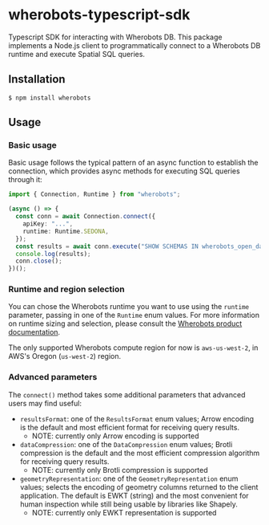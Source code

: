 # wherobots-typescript-sdk

Typescript SDK for interacting with Wherobots DB. This package implements a Node.js
client to programmatically connect to a Wherobots DB runtime and execute Spatial SQL queries.

## Installation

```
$ npm install wherobots
```

## Usage

### Basic usage

Basic usage follows the typical pattern of an async function to
establish the connection, which provides async methods for
executing SQL queries through it:

```ts
import { Connection, Runtime } from "wherobots";

(async () => {
  const conn = await Connection.connect({
    apiKey: "...",
    runtime: Runtime.SEDONA,
  });
  const results = await conn.execute("SHOW SCHEMAS IN wherobots_open_data");
  console.log(results);
  conn.close();
})();
```

### Runtime and region selection

You can chose the Wherobots runtime you want to use using the `runtime`
parameter, passing in one of the `Runtime` enum values. For more
information on runtime sizing and selection, please consult the
[Wherobots product documentation](https://docs.wherobots.com).

The only supported Wherobots compute region for now is `aws-us-west-2`,
in AWS's Oregon (`us-west-2`) region.

### Advanced parameters

The `connect()` method takes some additional parameters that advanced
users may find useful:

- `resultsFormat`: one of the `ResultsFormat` enum values;
  Arrow encoding is the default and most efficient format for
  receiving query results.
  - NOTE: currently only Arrow encoding is supported
- `dataCompression`: one of the `DataCompression` enum values; Brotli
  compression is the default and the most efficient compression
  algorithm for receiving query results.
  - NOTE: currently only Brotli compression is supported
- `geometryRepresentation`: one of the `GeometryRepresentation` enum
  values; selects the encoding of geometry columns returned to the
  client application. The default is EWKT (string) and the most
  convenient for human inspection while still being usable by
  libraries like Shapely.
  - NOTE: currently only EWKT representation is supported
